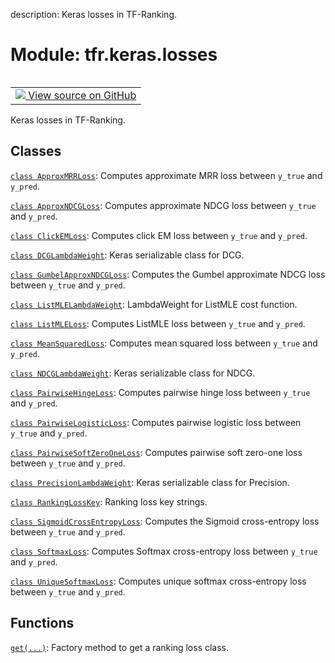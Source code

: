 description: Keras losses in TF-Ranking.

<div itemscope itemtype="http://developers.google.com/ReferenceObject">
<meta itemprop="name" content="tfr.keras.losses" />
<meta itemprop="path" content="Stable" />
</div>

# Module: tfr.keras.losses

<!-- Insert buttons and diff -->

<table class="tfo-notebook-buttons tfo-api nocontent" align="left">
<td>
  <a target="_blank" href="https://github.com/tensorflow/ranking/tree/master/tensorflow_ranking/python/keras/losses.py">
    <img src="https://www.tensorflow.org/images/GitHub-Mark-32px.png" />
    View source on GitHub
  </a>
</td>
</table>

Keras losses in TF-Ranking.

## Classes

[`class ApproxMRRLoss`](../../tfr/keras/losses/ApproxMRRLoss.md): Computes
approximate MRR loss between `y_true` and `y_pred`.

[`class ApproxNDCGLoss`](../../tfr/keras/losses/ApproxNDCGLoss.md): Computes
approximate NDCG loss between `y_true` and `y_pred`.

[`class ClickEMLoss`](../../tfr/keras/losses/ClickEMLoss.md): Computes click EM
loss between `y_true` and `y_pred`.

[`class DCGLambdaWeight`](../../tfr/keras/losses/DCGLambdaWeight.md): Keras
serializable class for DCG.

[`class GumbelApproxNDCGLoss`](../../tfr/keras/losses/GumbelApproxNDCGLoss.md):
Computes the Gumbel approximate NDCG loss between `y_true` and `y_pred`.

[`class ListMLELambdaWeight`](../../tfr/keras/losses/ListMLELambdaWeight.md):
LambdaWeight for ListMLE cost function.

[`class ListMLELoss`](../../tfr/keras/losses/ListMLELoss.md): Computes ListMLE
loss between `y_true` and `y_pred`.

[`class MeanSquaredLoss`](../../tfr/keras/losses/MeanSquaredLoss.md): Computes
mean squared loss between `y_true` and `y_pred`.

[`class NDCGLambdaWeight`](../../tfr/keras/losses/NDCGLambdaWeight.md): Keras
serializable class for NDCG.

[`class PairwiseHingeLoss`](../../tfr/keras/losses/PairwiseHingeLoss.md):
Computes pairwise hinge loss between `y_true` and `y_pred`.

[`class PairwiseLogisticLoss`](../../tfr/keras/losses/PairwiseLogisticLoss.md):
Computes pairwise logistic loss between `y_true` and `y_pred`.

[`class PairwiseSoftZeroOneLoss`](../../tfr/keras/losses/PairwiseSoftZeroOneLoss.md):
Computes pairwise soft zero-one loss between `y_true` and `y_pred`.

[`class PrecisionLambdaWeight`](../../tfr/keras/losses/PrecisionLambdaWeight.md):
Keras serializable class for Precision.

[`class RankingLossKey`](../../tfr/keras/losses/RankingLossKey.md): Ranking loss
key strings.

[`class SigmoidCrossEntropyLoss`](../../tfr/keras/losses/SigmoidCrossEntropyLoss.md):
Computes the Sigmoid cross-entropy loss between `y_true` and `y_pred`.

[`class SoftmaxLoss`](../../tfr/keras/losses/SoftmaxLoss.md): Computes Softmax
cross-entropy loss between `y_true` and `y_pred`.

[`class UniqueSoftmaxLoss`](../../tfr/keras/losses/UniqueSoftmaxLoss.md):
Computes unique softmax cross-entropy loss between `y_true` and `y_pred`.

## Functions

[`get(...)`](../../tfr/keras/losses/get.md): Factory method to get a ranking
loss class.

